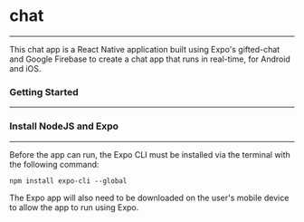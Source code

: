 # chat
---
This chat app is a React Native application built using Expo's gifted-chat and Google Firebase to create a chat app that runs in real-time, for Android and iOS.

### Getting Started
---

### Install NodeJS and Expo
---
Before the app can run, the Expo CLI must be installed via the terminal with the following command:

`npm install expo-cli --global`

The Expo app will also need to be downloaded on the user's mobile device to allow the app to run using Expo.
